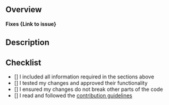 ## Overview
<!--  Please describe which issue this Pull Request targets

If there is no issue, please create one so we can look into it before approving your PR.
You can do so here: https://issues.intellectualsites.com/projects/ps
-->

**Fixes {Link to issue}**

## Description

## Checklist
<!-- Make sure you have completed the following steps (put an "X" between of brackets): -->
- [] I included all information required in the sections above
- [] I tested my changes and approved their functionality
- [] I ensured my changes do not break other parts of the code
- [] I read and followed the [contribution guidelines](https://github.com/IntellectualSites/PlotSquared/blob/v5/CONTRIBUTING.md)
